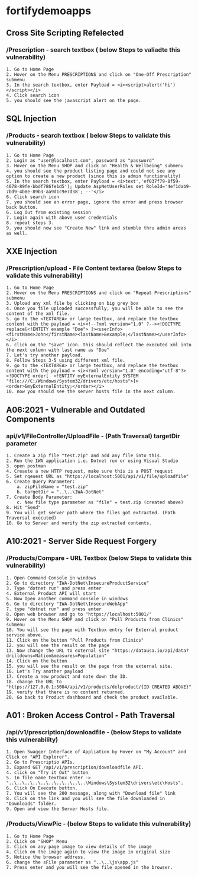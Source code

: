 # fortifydemoapps 

## Cross Site Scripting Refelected 

### /Prescription - search textbox ( below Steps to valiadte this vulnerability)

	1. Go to Home Page
	2. Hover on the Menu PRESCRIPTIONS and click on "One-Off Prescription" submenu
	3. In the search textbox, enter Payload = <i><script>alert('hi')</script></i>
	4. Click search icon 
    5. you should see the javascript alert on the page.

## SQL Injection

### /Products - search textbox ( below Steps to validate this vulnerability)
	1. Go to Home Page
    2. Login as "user@localhost.com", password as "password"
	3. Hover on the Menu SHOP and click on "Health & Wellbeing" submenu
    4. you should see the product listing page and could not see any option to create a new product (since this is admin functionality)
	5. In the search textbox, enter Payload = <i>text','ef037f79-8f59-4078-89fe-bbdf786fe1d5'); Update AspNetUserRoles set RoleId='4ef1dab9-7bd9-4b8e-89b3-aa9d1c9e7d38'; --'</i>
	6. Click search icon 
    7. you should see an error page, ignore the error and press browser back button.
    6. Log Out from existing session
    7. Login again with above user credentials
    8. repeat steps 3.
    9. you should now see "Create New" link and stumble thru admin areas as well.

## XXE Injection

### /Prescription/upload -  File Content textarea (below Steps to validate this vulnerability)
	1. Go to Home Page
	2. Hover on the Menu PRESCRIPTIONS and click on "Repeat Prescriptions" submenu
	3. Upload any xml file by clicking on big grey box
	4. Once you file uploaded successfully, you will be able to see the content of the xml file.
	5. go to the <TEXTAREA> or large textbox, and replace the textbox content with the payload = <i><!--?xml version="1.0" ?--><!DOCTYPE replace[<!ENTITY example "Doe"> ]><userInfo><firstName>John</firstName><lastName>&example;</lastName></userInfo></i>
	6. click on the "save" icon. this should reflect the executed xml into the next column with last name as "Doe"
	7. Let's try another payload.
	8. Follow Steps 3-5 using different xml file.
	9. go to the <TEXTAREA> or large textbox, and replace the textbox content with the payload = <i><?xml version="1.0" encoding="utf-8"?><!DOCTYPE order[  <!ENTITY myExternalEntity SYSTEM "file:///C:/Windows/System32/drivers/etc/hosts">]><order>&myExternalEntity;</order></i>
	10. now you should see the server hosts file in the next column.

##  A06:2021 - Vulnerable and Outdated Components

### api/v1/FileController/UploadFile - (Path Traversal) targetDir parameter 
	1. Create a zip file "test.zip" and add any file into this.
	2. Run the IWA application i.e. Dotnet run or using Visual Studio
	3. open postman
	4. Creaete a new HTTP request, make sure this is a POST request
	5. Set rqeuest URL as "https://localhost:5001/api/v1/file/uploadfile"
	6. Create Query Parameter: 
		a. zipFileName = "test.zip"
		b. targetDir = "..\..\IWA-DotNet"
	7. Create Body Parameter: 
		c. New file type parameter as "file" = test.zip (created above)
	8. Hit "Send"
	9. You will get server path where the files got extracted. (Path Traversal executed)
	10. Go to Server and verify the zip extracted contents.

##  A10:2021 - Server Side Request Forgery

### /Products/Compare -  URL Textbox (below Steps to validate this vulnerability)
	1. Open Command Console in windows
	2. Go to directory "IWA-DotNet\InsecureProductService"
	3. Type "dotnet run" and press enter
	4. External Product API will start
	5. Now Open another command console in windows
	6. Go to directory "IWA-DotNet\InsecureWebApp"
	7. type "dotnet run" and press enter
	8. Open web browser and go to "https://localhost:5001/"
	9. Hover on the Menu SHOP and click on "Pull Products from Clinics" submenu
	10. You will see the page with Textbox entry for External product service above.
	11. Click on the button "Pull Products from Clinics"
	12. you will see the result on the page
	13. Now change the URL to external site "https://datausa.io/api/data?drilldowns=Nation&measures=Population" 
	14. Click on the button
	15. you will see the result on the page from the external site.
	16. Let's Try another payload
	17. Create a new product and note down the ID.
	18. change the URL to "https://127.0.0.1:5004/api/v1/products/delproduct/{ID CREATED ABOVE}"
	19. verify that there is no content returned.
	20. Go back to Product dashboard and check the product available.
	

## A01 : Broken Access Control - Path Traversal

### /api/v1/prescription/downloadfile  -  (below Steps to validate this vulnerability)
	1. Open Swagger Interface of Appliation by Hover on "My Account" and Click on "API Explorer".
	2. Go to Prescriptio APIs.
	3. Expand GET /api/v1/prescription/downloadfile API.
	4. click on "Try it Out" button
	5. In file name textbox enter -> "..\..\..\..\..\..\..\..\..\..\Windows\System32\drivers\etc\Hosts".
	6. Click On Execute button.
	7. You will see the 200 message, along with "Download file" link
	8. Click on the link and you will see the file downloaded in "Downloads" folder.
	9. Open and view the Server Hosts file.

### /Products/ViewPic  -  (below Steps to validate this vulnerability)
	1. Go to Home Page
	2. CLick on "SHOP" Menu
	3. Click on any page image to view details of the image
	4. Click on the image again to view the image in original size
	5. Notice the browser address.
	6. change the sFile parameter as "..\..\js\app.js"
	7. Press enter and you will see the file opened in the browser.

